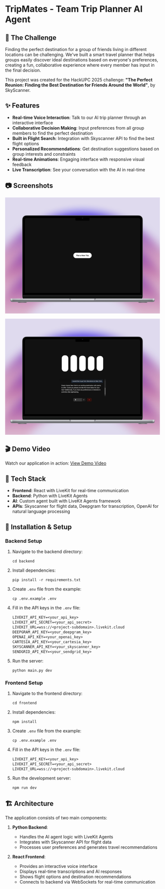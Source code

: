 # TripMates - Team Trip Planner AI Agent

## 🧩 The Challenge

Finding the perfect destination for a group of friends living in different locations can be challenging. We've built a smart travel planner that helps groups easily discover ideal destinations based on everyone's preferences, creating a fun, collaborative experience where every member has input in the final decision.

This project was created for the HackUPC 2025 challenge: **"The Perfect Reunion: Finding the Best Destination for Friends Around the World"**, by SkyScanner.

## ✨ Features

- **Real-time Voice Interaction**: Talk to our AI trip planner through an interactive interface
- **Collaborative Decision Making**: Input preferences from all group members to find the perfect destination
- **Built in Flight Search**: Integration with Skyscanner API to find the best flight options
- **Personalized Recommendations**: Get destination suggestions based on group interests and constraints
- **Real-time Animations**: Engaging interface with responsive visual feedback
- **Live Transcription**: See your conversation with the AI in real-time

## 📷 Screenshots

![App Screenshot 1](images/start-new-trip.png)

![App Screenshot 2](images/trip-planner-agent.png)

## 🎬 Demo Video

Watch our application in action: [View Demo Video](https://www.loom.com/share/3f753365088a45949277f68ff1309cd1?sid=57500c0a-eac2-4949-9a12-ec420423315c)

## 🔧 Tech Stack

- **Frontend**: React with LiveKit for real-time communication
- **Backend**: Python with LiveKit Agents
- **AI**: Custom agent built with LiveKit Agents framework
- **APIs**: Skyscanner for flight data, Deepgram for transcription, OpenAI for natural language processing

## 🚀 Installation & Setup

### Backend Setup

1. Navigate to the backend directory:
   ```
   cd backend
   ```

2. Install dependencies:
   ```
   pip install -r requirements.txt
   ```

3. Create `.env` file from the example:
   ```
   cp .env.example .env
   ```

4. Fill in the API keys in the `.env` file:
   ```
   LIVEKIT_API_KEY=<your_api_key>
   LIVEKIT_API_SECRET=<your_api_secret>
   LIVEKIT_URL=wss://<project-subdomain>.livekit.cloud
   DEEPGRAM_API_KEY=<your_deepgram_key>
   OPENAI_API_KEY=<your_openai_key>
   CARTESIA_API_KEY=<your_cartesia_key>
   SKYSCANNER_API_KEY=<your_skyscanner_key>
   SENDGRID_API_KEY=<your_sendgrid_key>
   ```

5. Run the server:
   ```
   python main.py dev
   ```

### Frontend Setup

1. Navigate to the frontend directory:
   ```
   cd frontend
   ```

2. Install dependencies:
   ```
   npm install
   ```

3. Create `.env` file from the example:
   ```
   cp .env.example .env
   ```

4. Fill in the API keys in the `.env` file:
   ```
   LIVEKIT_API_KEY=<your_api_key>
   LIVEKIT_API_SECRET=<your_api_secret>
   LIVEKIT_URL=wss://<project-subdomain>.livekit.cloud
   ```

5. Run the development server:
   ```
   npm run dev
   ```

## 🏗️ Architecture

The application consists of two main components:

1. **Python Backend**: 
   - Handles the AI agent logic with LiveKit Agents
   - Integrates with Skyscanner API for flight data
   - Processes user preferences and generates travel recommendations

2. **React Frontend**:
   - Provides an interactive voice interface
   - Displays real-time transcriptions and AI responses
   - Shows flight options and destination recommendations
   - Connects to backend via WebSockets for real-time communication